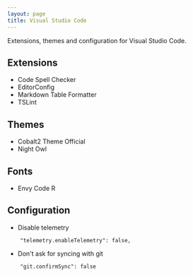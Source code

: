```yaml
---
layout: page
title: Visual Studio Code
---
```


Extensions, themes and configuration for Visual Studio Code.

Extensions
----------

- Code Spell Checker
- EditorConfig
- Markdown Table Formatter
- TSLint

Themes
------

- Cobalt2 Theme Official
- Night Owl

Fonts
-----

- Envy Code R

Configuration
-------------

- Disable telemetry

```
    "telemetry.enableTelemetry": false,
```

- Don't ask for syncing with git

```
    "git.confirmSync": false
```
